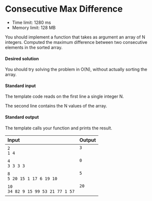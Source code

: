 # Consecutive Max Difference
* Time limit: 1280 ms
* Memory limit: 128 MB

You should implement a function that takes as argument an array of N integers. Computed the maximum difference between two consecutive elements in the sorted array.

#### Desired solution
You should try solving the problem in O(N), without actually sorting the array.

#### Standard input
The template code reads on the first line a single integer N.

The second line contains the N values of the array.

#### Standard output
The template calls your function and prints the result.

| Input | Output |
| :- | :- |
| `2`<br/>`1 4` | `3`<br/><br/> |
| `4`<br/>`3 3 3 3` | `0`<br/><br/> |
| `8`<br/>`5 20 15 1 17 6 19 10` | `5`<br/><br/> |
| `10`<br/>`34 82 9 15 99 53 21 77 1 57` | `20`<br/><br/> |
